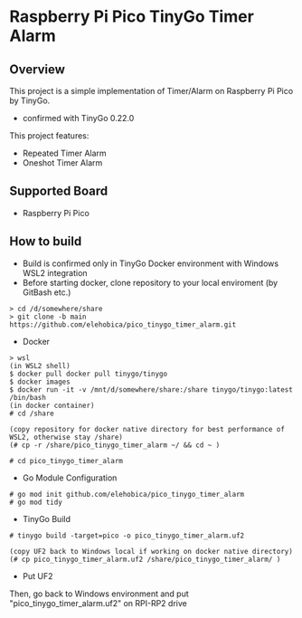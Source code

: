 # Raspberry Pi Pico TinyGo Timer Alarm
## Overview
This project is a simple implementation of Timer/Alarm on Raspberry Pi Pico by TinyGo.
* confirmed with TinyGo 0.22.0

This project features:
* Repeated Timer Alarm
* Oneshot Timer Alarm

## Supported Board
* Raspberry Pi Pico

## How to build
* Build is confirmed only in TinyGo Docker environment with Windows WSL2 integration
* Before starting docker, clone repository to your local enviroment (by GitBash etc.)
```
> cd /d/somewhere/share
> git clone -b main https://github.com/elehobica/pico_tinygo_timer_alarm.git
```

* Docker
```
> wsl
(in WSL2 shell)
$ docker pull docker pull tinygo/tinygo
$ docker images
$ docker run -it -v /mnt/d/somewhere/share:/share tinygo/tinygo:latest /bin/bash
(in docker container)
# cd /share

(copy repository for docker native directory for best performance of WSL2, otherwise stay /share)
(# cp -r /share/pico_tinygo_timer_alarm ~/ && cd ~ )

# cd pico_tinygo_timer_alarm
```

* Go Module Configuration
```
# go mod init github.com/elehobica/pico_tinygo_timer_alarm
# go mod tidy
```

* TinyGo Build
```
# tinygo build -target=pico -o pico_tinygo_timer_alarm.uf2

(copy UF2 back to Windows local if working on docker native directory)
(# cp pico_tinygo_timer_alarm.uf2 /share/pico_tinygo_timer_alarm/ )
```

* Put UF2 

Then, go back to Windows environment and put "pico_tinygo_timer_alarm.uf2" on RPI-RP2 drive